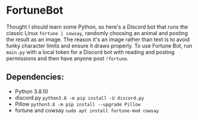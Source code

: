 # FortuneBot

Thought I should learn some Python, so here's a Discord bot that runs the classic Linux ```fortune | cowsay```, randomly choosing an animal and posting the result as an image. The reason it's an image rather than text is to avoid funky character limits and ensure it draws properly. 
To use Fortune Bot, run ```main.py``` with a local token for a Discord bot with reading and posting permissions and then have anyone post ```!fortune```.

## Dependencies:
- Python 3.8.10
- discord.py ```python3.8 -m pip install -U discord.py```
- Pillow ```python3.8 -m pip install --upgrade Pillow```
- fortune and cowsay ```sudo apt install fortune-mod cowsay```
